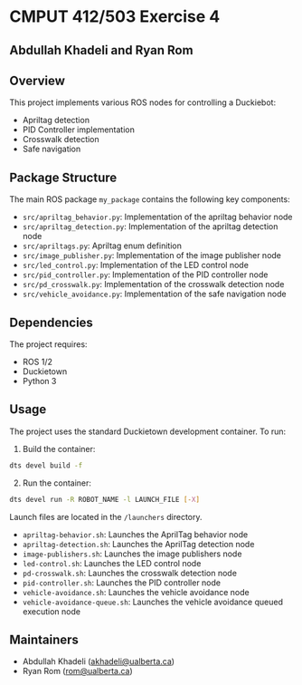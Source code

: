# CMPUT 412/503 Exercise 4

## Abdullah Khadeli and Ryan Rom

## Overview

This project implements various ROS nodes for controlling a Duckiebot:

- Apriltag detection
- PID Controller implementation
- Crosswalk detection
- Safe navigation

## Package Structure

The main ROS package `my_package` contains the following key components:

- `src/apriltag_behavior.py`: Implementation of the apriltag behavior node
- `src/apriltag_detection.py`: Implementation of the apriltag detection node
- `src/apriltags.py`: Apriltag enum definition
- `src/image_publisher.py`: Implementation of the image publisher node
- `src/led_control.py`: Implementation of the LED control node
- `src/pid_controller.py`: Implementation of the PID controller node
- `src/pd_crosswalk.py`: Implementation of the crosswalk detection node
- `src/vehicle_avoidance.py`: Implementation of the safe navigation node

## Dependencies

The project requires:

- ROS 1/2
- Duckietown
- Python 3

## Usage

The project uses the standard Duckietown development container. To run:

1. Build the container:

```bash
dts devel build -f
```

2. Run the container:

```bash
dts devel run -R ROBOT_NAME -l LAUNCH_FILE [-X]
```

Launch files are located in the `/launchers` directory.

- `apriltag-behavior.sh`: Launches the AprilTag behavior node
- `apriltag-detection.sh`: Launches the AprilTag detection node
- `image-publishers.sh`: Launches the image publishers node
- `led-control.sh`: Launches the LED control node
- `pd-crosswalk.sh`: Launches the crosswalk detection node
- `pid-controller.sh`: Launches the PID controller node
- `vehicle-avoidance.sh`: Launches the vehicle avoidance node
- `vehicle-avoidance-queue.sh`: Launches the vehicle avoidance queued execution node

## Maintainers

- Abdullah Khadeli (akhadeli@ualberta.ca)
- Ryan Rom (rom@ualberta.ca)
